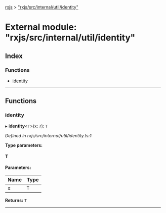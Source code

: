[rxjs](../README.md) > ["rxjs/src/internal/util/identity"](../modules/_rxjs_src_internal_util_identity_.md)

# External module: "rxjs/src/internal/util/identity"

## Index

### Functions

* [identity](_rxjs_src_internal_util_identity_.md#identity)

---

## Functions

<a id="identity"></a>

###  identity

▸ **identity**<`T`>(x: *`T`*): `T`

*Defined in rxjs/src/internal/util/identity.ts:1*

**Type parameters:**

#### T 
**Parameters:**

| Name | Type |
| ------ | ------ |
| x | `T` |

**Returns:** `T`

___

